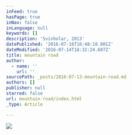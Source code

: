 ```yaml
---
inFeed: true
hasPage: true
inNav: false
inLanguage: null
keywords: []
description: 'Svinholar, 2013'
datePublished: '2016-07-16T16:48:18.801Z'
dateModified: '2016-07-14T18:32:24.607Z'
title: mountain road
author:
  - name: ''
    url: ''
sourcePath: _posts/2016-07-13-mountain-road.md
authors: []
publisher: null
starred: false
url: mountain-road/index.html
_type: Article

---
```

![](https://the-grid-user-content.s3-us-west-2.amazonaws.com/7f174f7c-db02-47b5-9f50-4d24ee77b666.jpg)